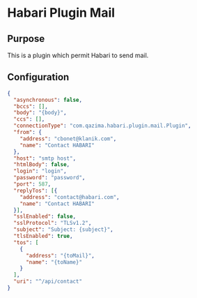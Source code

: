 # Habari Plugin Mail
## Purpose
This is a plugin which permit Habari to send mail.

## Configuration
```json
{
  "asynchronous": false,
  "bccs": [],
  "body": "{body}",
  "ccs": [],
  "connectionType": "com.qazima.habari.plugin.mail.Plugin",
  "from": {
    "address": "cbonet@klanik.com",
    "name": "Contact HABARI"
  },
  "host": "smtp host",
  "htmlBody": false,
  "login": "login",
  "password": "password",
  "port": 587,
  "replyTos": [{
    "address": "contact@habari.com",
    "name": "Contact HABARI"
  }],
  "sslEnabled": false,
  "sslProtocol": "TLSv1.2",
  "subject": "Subject: {subject}",
  "tlsEnabled": true,
  "tos": [
    {
      "address": "{toMail}",
      "name": "{toName}"
    }
  ],
  "uri": "^/api/contact"
}
```
